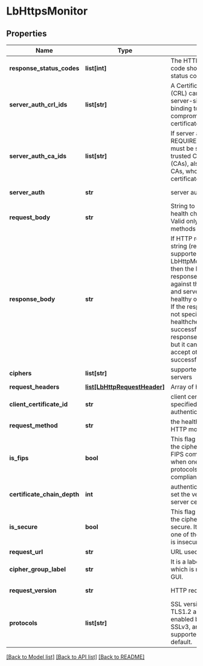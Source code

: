 # LbHttpsMonitor

## Properties
Name | Type | Description | Notes
------------ | ------------- | ------------- | -------------
**response_status_codes** | **list[int]** | The HTTP response status code should be a valid HTTP status code.  | [optional] 
**server_auth_crl_ids** | **list[str]** | A Certificate Revocation List (CRL) can be specified in the server-side SSL profile binding to disallow compromised server certificates.  | [optional] 
**server_auth_ca_ids** | **list[str]** | If server auth type is REQUIRED, server certificate must be signed by one of the trusted Certificate Authorities (CAs), also referred to as root CAs, whose self signed certificates are specified.  | [optional] 
**server_auth** | **str** | server authentication mode | [optional] [default to 'IGNORE']
**request_body** | **str** | String to send as part of HTTP health check request body. Valid only for certain HTTP methods like POST.  | [optional] 
**response_body** | **str** | If HTTP response body match string (regular expressions not supported) is specified (using LbHttpMonitor.response_body) then the healthcheck HTTP response body is matched against the specified string and server is considered healthy only if there is a match. If the response body string is not specified, HTTP healthcheck is considered successful if the HTTP response status code is 2xx, but it can be configured to accept other status codes as successful.  | [optional] 
**ciphers** | **list[str]** | supported SSL cipher list to servers | [optional] 
**request_headers** | [**list[LbHttpRequestHeader]**](LbHttpRequestHeader.md) | Array of HTTP request headers | [optional] 
**client_certificate_id** | **str** | client certificate can be specified to support client authentication.  | [optional] 
**request_method** | **str** | the health check method for HTTP monitor type | [optional] [default to 'GET']
**is_fips** | **bool** | This flag is set to true when all the ciphers and protocols are FIPS compliant. It is set to false when one of the ciphers or protocols are not FIPS compliant..  | [optional] 
**certificate_chain_depth** | **int** | authentication depth is used to set the verification depth in the server certificates chain.  | [optional] [default to 3]
**is_secure** | **bool** | This flag is set to true when all the ciphers and protocols are secure. It is set to false when one of the ciphers or protocols is insecure.  | [optional] 
**request_url** | **str** | URL used for HTTP monitor | [optional] 
**cipher_group_label** | **str** | It is a label of cipher group which is mostly consumed by GUI.  | [optional] 
**request_version** | **str** | HTTP request version | [optional] [default to 'HTTP_VERSION_1_1']
**protocols** | **list[str]** | SSL versions TLS1.1 and TLS1.2 are supported and enabled by default. SSLv2, SSLv3, and TLS1.0 are supported, but disabled by default.  | [optional] 

[[Back to Model list]](../README.md#documentation-for-models) [[Back to API list]](../README.md#documentation-for-api-endpoints) [[Back to README]](../README.md)

